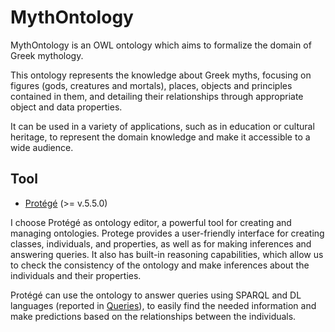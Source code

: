 # MythOntology
MythOntology is an OWL ontology which aims to formalize the domain of Greek mythology.

This ontology represents the knowledge about Greek myths, focusing on figures (gods, creatures and mortals), places, objects and principles contained in them, and detailing their relationships through appropriate object and data properties.

It can be used in a variety of applications, such as in education or cultural heritage, to represent the domain knowledge and make it accessible to a wide audience.

## Tool
- [Protégé](https://protege.stanford.edu/) (>= v.5.5.0)

I choose Protégé as ontology editor, a powerful tool for creating and managing ontologies. Protege provides a user-friendly interface for creating classes, individuals, and properties, as well as for making inferences and answering queries.
It also has built-in reasoning capabilities, which allow us to check the consistency of the ontology and make inferences about the individuals and their properties.

Protégé can use the ontology to answer queries using SPARQL and DL languages (reported in [Queries](https://github.com/AngeloC99/MythOntology/tree/main/Queries)), to easily find the needed information and make predictions based on the relationships between the individuals.



